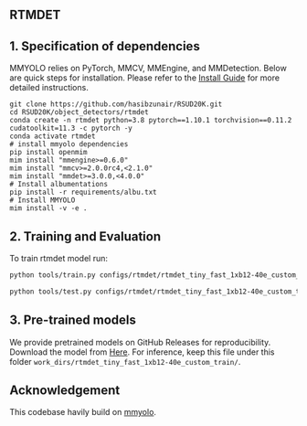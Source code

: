 ## RTMDET

## 1. Specification of dependencies
MMYOLO relies on PyTorch, MMCV, MMEngine, and MMDetection. Below are quick steps for installation. Please refer to the [Install Guide](https://github.com/open-mmlab/mmyolo/blob/main/docs/en/get_started/installation.md) for more detailed instructions.

```shell
git clone https://github.com/hasibzunair/RSUD20K.git
cd RSUD20K/object_detectors/rtmdet
conda create -n rtmdet python=3.8 pytorch==1.10.1 torchvision==0.11.2 cudatoolkit=11.3 -c pytorch -y
conda activate rtmdet
# install mmyolo dependencies
pip install openmim
mim install "mmengine>=0.6.0"
mim install "mmcv>=2.0.0rc4,<2.1.0"
mim install "mmdet>=3.0.0,<4.0.0"
# Install albumentations
pip install -r requirements/albu.txt
# Install MMYOLO
mim install -v -e .
``` 

## 2. Training and Evaluation
To train rtmdet model run:

```bash
python tools/train.py configs/rtmdet/rtmdet_tiny_fast_1xb12-40e_custom_train.py
```

```bash
python tools/test.py configs/rtmdet/rtmdet_tiny_fast_1xb12-40e_custom_test.py work_dirs/rtmdet_tiny_fast_1xb12-40e_custom_train/best_coco_bbox_mAP_epoch_363.pth --show-dir show_results --cfg-options test_evaluator.classwise=True
```


## 3. Pre-trained models
We provide pretrained models on GitHub Releases for reproducibility. Download the model from [Here](https://github.com/hasibzunair/RSUD20K/releases/download/v1/rtmdet.pth). For inference, keep this file under this folder `work_dirs/rtmdet_tiny_fast_1xb12-40e_custom_train/`.

## Acknowledgement

This codebase havily build on [mmyolo](https://github.com/open-mmlab/mmyolo/tree/main).

